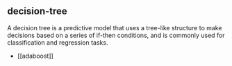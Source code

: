 ## decision-tree
A decision tree is a predictive model that uses a tree-like structure to make decisions based on a series of if-then conditions, and is commonly used for classification and regression tasks.


- [[adaboost]]